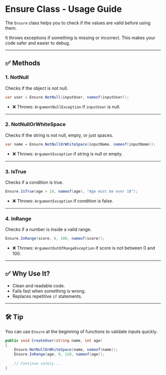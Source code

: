 ﻿# Ensure Class - Usage Guide

The `Ensure` class helps you to check if the values are valid before using them.

It throws exceptions if something is missing or incorrect.
This makes your code safer and easier to debug.

---

## ✅ Methods

### 1. NotNull
Checks if the object is not null.

```csharp
var user = Ensure.NotNull(inputUser, nameof(inputUser));
```

- ❌ Throws: `ArgumentNullException` if `inputUser` is null.

---

### 2. NotNullOrWhiteSpace
Checks if the string is not null, empty, or just spaces.

```csharp
var name = Ensure.NotNullOrWhiteSpace(inputName, nameof(inputName));
```

- ❌ Throws: `ArgumentException` if string is null or empty.

---

### 3. IsTrue
Checks if a condition is true.

```csharp
Ensure.IsTrue(age > 18, nameof(age), "Age must be over 18");
```

- ❌ Throws: `ArgumentException` if condition is false.

---

### 4. InRange
Checks if a number is inside a valid range.

```csharp
Ensure.InRange(score, 0, 100, nameof(score));
```

- ❌ Throws: `ArgumentOutOfRangeException` if score is not between 0 and 100.

---

## ✅ Why Use It?

- Clean and readable code.
- Fails fast when something is wrong.
- Replaces repetitive `if` statements.

---

## 🛠 Tip

You can use `Ensure` at the beginning of functions to validate inputs quickly.

```csharp
public void CreateUser(string name, int age)
{
    Ensure.NotNullOrWhiteSpace(name, nameof(name));
    Ensure.InRange(age, 0, 120, nameof(age));
    
    // Continue safely...
}
```